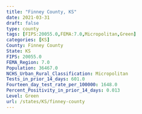 ```yaml
---
title: "Finney County, KS"
date: 2021-03-31
draft: false
type: county
tags: [FIPS:20055.0,FEMA:7.0,Micropolitan,Green]
categories: [KS]
County: Finney County
State: KS
FIPS: 20055.0
FEMA_Region: 7.0
Population: 36467.0
NCHS_Urban_Rural_Classification: Micropolitan
Tests_in_prior_14_days: 601.0
Fourteen_day_test_rate_per_100000: 1648.0
Percent_Positivity_in_prior_14_days: 0.013
Level: Green
url: /states/KS/finney-county
---
```




